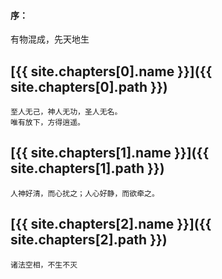 #### 序：
<pre class="preface">
有物混成，先天地生
</pre>

## [{{ site.chapters[0].name }}]({{ site.chapters[0].path }})
	至人无己，神人无功，圣人无名。
	唯有放下，方得逍遥。

    
## [{{ site.chapters[1].name }}]({{ site.chapters[1].path }})
    人神好清，而心扰之；人心好静，而欲牵之。


## [{{ site.chapters[2].name }}]({{ site.chapters[2].path }})
    诸法空相，不生不灭


